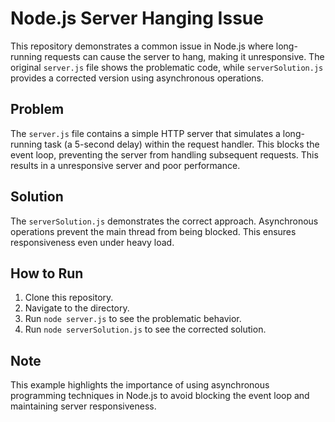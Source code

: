 # Node.js Server Hanging Issue

This repository demonstrates a common issue in Node.js where long-running requests can cause the server to hang, making it unresponsive.  The original `server.js` file shows the problematic code, while `serverSolution.js` provides a corrected version using asynchronous operations.

## Problem

The `server.js` file contains a simple HTTP server that simulates a long-running task (a 5-second delay) within the request handler.  This blocks the event loop, preventing the server from handling subsequent requests.  This results in a unresponsive server and poor performance.

## Solution

The `serverSolution.js` demonstrates the correct approach.  Asynchronous operations prevent the main thread from being blocked. This ensures responsiveness even under heavy load.

## How to Run

1. Clone this repository.
2. Navigate to the directory.
3. Run `node server.js` to see the problematic behavior.
4. Run `node serverSolution.js` to see the corrected solution.

## Note

This example highlights the importance of using asynchronous programming techniques in Node.js to avoid blocking the event loop and maintaining server responsiveness.